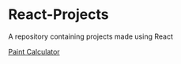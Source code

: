 # React-Projects

A repository containing projects made using React

[Paint Calculator](https://paint-calculator-app.netlify.app/)
